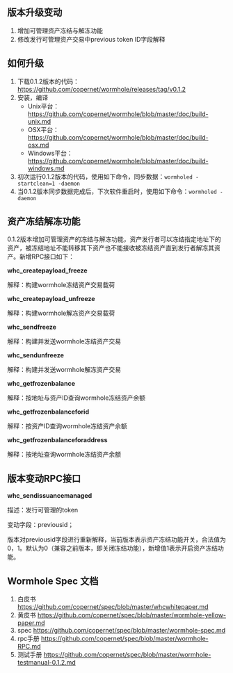 ## 版本升级变动

1. 增加可管理资产冻结与解冻功能
2. 修改发行可管理资产交易中previous token ID字段解释

## 如何升级

1. 下载0.1.2版本的代码：https://github.com/copernet/wormhole/releases/tag/v0.1.2
2. 安装，编译
   - Unix平台：https://github.com/copernet/wormhole/blob/master/doc/build-unix.md
   - OSX平台：https://github.com/copernet/wormhole/blob/master/doc/build-osx.md
   - Windows平台：https://github.com/copernet/wormhole/blob/master/doc/build-windows.md
3. 初次运行0.1.2版本的代码，使用如下命令，同步数据：`wormholed -startclean=1 -daemon`
4. 当0.1.2版本同步数据完成后，下次软件重启时，使用如下命令：`wormholed -daemon`

## 资产冻结解冻功能

0.1.2版本增加可管理资产的冻结与解冻功能，资产发行者可以冻结指定地址下的资产，被冻结地址不能转移其下资产也不能接收被冻结资产直到发行者解冻其资产。新增RPC接口如下：

**whc_createpayload_freeze**

解释：构建wormhole冻结资产交易载荷

**whc_createpayload_unfreeze**

解释：构建wormhole解冻资产交易载荷

**whc_sendfreeze**

解释：构建并发送wormhole冻结资产交易

**whc_sendunfreeze**

解释：构建并发送wormhole解冻资产交易

**whc_getfrozenbalance**

解释：按地址与资产ID查询wormhole冻结资产余额

**whc_getfrozenbalanceforid**

解释：按资产ID查询wormhole冻结资产余额

**whc_getfrozenbalanceforaddress**

解释：按地址查询wormhole冻结资产余额

## 版本变动RPC接口

**whc_sendissuancemanaged**

描述：发行可管理的token

变动字段：previousid；

版本对previousid字段进行重新解释，当前版本表示资产冻结功能开关，合法值为0，1。默认为0（兼容之前版本，即关闭冻结功能），新增值1表示开启资产冻结功能。

## Wormhole Spec 文档

1. 白皮书     https://github.com/copernet/spec/blob/master/whcwhitepaper.md
2. 黄皮书     https://github.com/copernet/spec/blob/master/wormhole-yellow-paper.md
3. spec       https://github.com/copernet/spec/blob/master/wormhole-spec.md
4. rpc手册    https://github.com/copernet/spec/blob/master/wormhole-RPC.md
5. 测试手册   https://github.com/copernet/spec/blob/master/wormhole-testmanual-0.1.2.md

